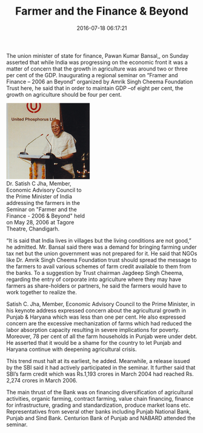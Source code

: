 ﻿---
layout: post
title:  Farmer and the Finance & Beyond
date:   2016-07-18 06:17:21
category: News
---
The union minister of state for finance, Pawan Kumar Bansal,, on Sunday asserted that while India was progressing on the economic front it was a matter of concern that the growth in agriculture was around two or three per cent of the GDP. Inaugurating a regional seminar on “Framer and Finance – 2006 an Beyond” organized by Amrik Singh Cheema Foundation Trust here, he said that in order to maintain GDP –of eight per cent, the growth on agriculture should be four per cent.

<div class="thumb tright">
<div class="thumbinner" style="width: 220px;"><a href="/images/Gallery/2006%20900/2006_2.gif"> <img src="/images/Gallery/2006%20200/2006_2.gif" alt=""></a>
<div class="thumbcaption">Dr. Satish C Jha, Member, Economic Advisory Council to the Prime Minister of India addressing the farmers in the Seminar on "Farmer and the Finance - 2006 &amp; Beyond" held on May 28, 2006 at Tagore Theatre, Chandigarh.</div>
</div>
</div>

“It is said that India lives in villages but the living conditions are not good,” he admitted. Mr. Bansal said there was a demand for bringing farming under tax net but the union government was not prepared for it. He said that NGOs like Dr. Amrik Singh Cheema Foundation trust should spread the message to the farmers to avail various schemes of farm credit available to them from the banks. To a suggestion by Trust chairman Jagdeep Singh Cheema, regarding the entry of corporate into agriculture where they may have farmers as share-holders or partners, he said the farmers would have to work together to realize the.

Satish C. Jha, Member, Economic Advisory Council to the Prime Minister, in his keynote address expressed concern about the agricultural growth in Punjab & Haryana which was less than one per cent. He also expressed concern are the excessive mechanization of farms which had reduced the labor absorption capacity resulting in severe implications for poverty. Moreover, 78 per cent of all the farm households in Punjab were under debt. He asserted that it would be a shame for the country to let Punjab and Haryana continue with deepening agricultural crisis.

This trend must halt at its earliest, he added. Meanwhile, a release issued by the SBI said it had actively participated in the seminar. It further said that SBI’s farm credit which was Rs.1,193 crores in March 2004 had reached Rs. 2,274 crores in March 2006.

The main thrust of the Bank was on financing diversification of agricultural activities, organic farming, contract farming, value chain financing, finance for infrastructure, grading and standardization, produce market loans etc. Representatives from several other banks including Punjab National Bank, Punjab and Sind Bank. Centurion Bank of Punjab and NABARD attended the seminar.
